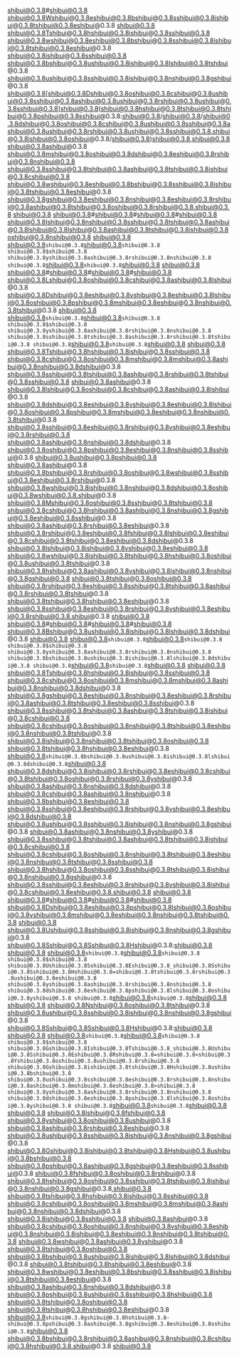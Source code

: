 shibui@0.3.8#shibui@0.3.8 shibui@0.3.8Wshibui@0.3.8eshibui@0.3.8bshibui@0.3.8sshibui@0.3.8ishibui@0.3.8tshibui@0.3.8eshibui@0.3.8
shibui@0.3.8
shibui@0.3.8Tshibui@0.3.8hshibui@0.3.8ishibui@0.3.8sshibui@0.3.8 shibui@0.3.8wshibui@0.3.8eshibui@0.3.8bshibui@0.3.8sshibui@0.3.8ishibui@0.3.8tshibui@0.3.8eshibui@0.3.8 shibui@0.3.8ishibui@0.3.8sshibui@0.3.8 shibui@0.3.8bshibui@0.3.8ushibui@0.3.8ishibui@0.3.8lshibui@0.3.8tshibui@0.3.8 shibui@0.3.8ushibui@0.3.8sshibui@0.3.8ishibui@0.3.8nshibui@0.3.8gshibui@0.3.8 shibui@0.3.8[shibui@0.3.8Dshibui@0.3.8oshibui@0.3.8cshibui@0.3.8ushibui@0.3.8sshibui@0.3.8ashibui@0.3.8ushibui@0.3.8rshibui@0.3.8ushibui@0.3.8sshibui@0.3.8]shibui@0.3.8(shibui@0.3.8hshibui@0.3.8tshibui@0.3.8tshibui@0.3.8pshibui@0.3.8sshibui@0.3.8:shibui@0.3.8/shibui@0.3.8/shibui@0.3.8dshibui@0.3.8oshibui@0.3.8cshibui@0.3.8ushibui@0.3.8sshibui@0.3.8ashibui@0.3.8ushibui@0.3.8rshibui@0.3.8ushibui@0.3.8sshibui@0.3.8.shibui@0.3.8ishibui@0.3.8oshibui@0.3.8/shibui@0.3.8)shibui@0.3.8,shibui@0.3.8 shibui@0.3.8ashibui@0.3.8 shibui@0.3.8mshibui@0.3.8oshibui@0.3.8dshibui@0.3.8eshibui@0.3.8rshibui@0.3.8nshibui@0.3.8
shibui@0.3.8sshibui@0.3.8tshibui@0.3.8ashibui@0.3.8tshibui@0.3.8ishibui@0.3.8cshibui@0.3.8 shibui@0.3.8wshibui@0.3.8eshibui@0.3.8bshibui@0.3.8sshibui@0.3.8ishibui@0.3.8tshibui@0.3.8eshibui@0.3.8 shibui@0.3.8gshibui@0.3.8eshibui@0.3.8nshibui@0.3.8eshibui@0.3.8rshibui@0.3.8ashibui@0.3.8tshibui@0.3.8oshibui@0.3.8rshibui@0.3.8.shibui@0.3.8
shibui@0.3.8
shibui@0.3.8#shibui@0.3.8#shibui@0.3.8#shibui@0.3.8 shibui@0.3.8Ishibui@0.3.8nshibui@0.3.8sshibui@0.3.8tshibui@0.3.8ashibui@0.3.8lshibui@0.3.8lshibui@0.3.8ashibui@0.3.8tshibui@0.3.8ishibui@0.3.8oshibui@0.3.8nshibui@0.3.8
shibui@0.3.8
shibui@0.3.8`shibui@0.3.8`shibui@0.3.8`shibui@0.3.8
shibui@0.3.8$shibui@0.3.8 shibui@0.3.8yshibui@0.3.8ashibui@0.3.8rshibui@0.3.8nshibui@0.3.8
shibui@0.3.8`shibui@0.3.8`shibui@0.3.8`shibui@0.3.8
shibui@0.3.8
shibui@0.3.8#shibui@0.3.8#shibui@0.3.8#shibui@0.3.8 shibui@0.3.8Lshibui@0.3.8oshibui@0.3.8cshibui@0.3.8ashibui@0.3.8lshibui@0.3.8 shibui@0.3.8Dshibui@0.3.8eshibui@0.3.8vshibui@0.3.8eshibui@0.3.8lshibui@0.3.8oshibui@0.3.8pshibui@0.3.8mshibui@0.3.8eshibui@0.3.8nshibui@0.3.8tshibui@0.3.8
shibui@0.3.8
shibui@0.3.8`shibui@0.3.8`shibui@0.3.8`shibui@0.3.8
shibui@0.3.8$shibui@0.3.8 shibui@0.3.8yshibui@0.3.8ashibui@0.3.8rshibui@0.3.8nshibui@0.3.8 shibui@0.3.8sshibui@0.3.8tshibui@0.3.8ashibui@0.3.8rshibui@0.3.8tshibui@0.3.8
shibui@0.3.8`shibui@0.3.8`shibui@0.3.8`shibui@0.3.8
shibui@0.3.8
shibui@0.3.8Tshibui@0.3.8hshibui@0.3.8ishibui@0.3.8sshibui@0.3.8 shibui@0.3.8cshibui@0.3.8oshibui@0.3.8mshibui@0.3.8mshibui@0.3.8ashibui@0.3.8nshibui@0.3.8dshibui@0.3.8 shibui@0.3.8sshibui@0.3.8tshibui@0.3.8ashibui@0.3.8rshibui@0.3.8tshibui@0.3.8sshibui@0.3.8 shibui@0.3.8ashibui@0.3.8 shibui@0.3.8lshibui@0.3.8oshibui@0.3.8cshibui@0.3.8ashibui@0.3.8lshibui@0.3.8 shibui@0.3.8dshibui@0.3.8eshibui@0.3.8vshibui@0.3.8eshibui@0.3.8lshibui@0.3.8oshibui@0.3.8pshibui@0.3.8mshibui@0.3.8eshibui@0.3.8nshibui@0.3.8tshibui@0.3.8 shibui@0.3.8sshibui@0.3.8eshibui@0.3.8rshibui@0.3.8vshibui@0.3.8eshibui@0.3.8rshibui@0.3.8 shibui@0.3.8ashibui@0.3.8nshibui@0.3.8dshibui@0.3.8 shibui@0.3.8oshibui@0.3.8pshibui@0.3.8eshibui@0.3.8nshibui@0.3.8sshibui@0.3.8 shibui@0.3.8ushibui@0.3.8pshibui@0.3.8 shibui@0.3.8ashibui@0.3.8 shibui@0.3.8bshibui@0.3.8rshibui@0.3.8oshibui@0.3.8wshibui@0.3.8sshibui@0.3.8eshibui@0.3.8rshibui@0.3.8 shibui@0.3.8wshibui@0.3.8ishibui@0.3.8nshibui@0.3.8dshibui@0.3.8oshibui@0.3.8wshibui@0.3.8.shibui@0.3.8
shibui@0.3.8Mshibui@0.3.8oshibui@0.3.8sshibui@0.3.8tshibui@0.3.8 shibui@0.3.8cshibui@0.3.8hshibui@0.3.8ashibui@0.3.8nshibui@0.3.8gshibui@0.3.8eshibui@0.3.8sshibui@0.3.8 shibui@0.3.8ashibui@0.3.8rshibui@0.3.8eshibui@0.3.8 shibui@0.3.8rshibui@0.3.8eshibui@0.3.8fshibui@0.3.8lshibui@0.3.8eshibui@0.3.8cshibui@0.3.8tshibui@0.3.8eshibui@0.3.8dshibui@0.3.8 shibui@0.3.8lshibui@0.3.8ishibui@0.3.8vshibui@0.3.8eshibui@0.3.8 shibui@0.3.8wshibui@0.3.8ishibui@0.3.8tshibui@0.3.8hshibui@0.3.8oshibui@0.3.8ushibui@0.3.8tshibui@0.3.8 shibui@0.3.8hshibui@0.3.8ashibui@0.3.8vshibui@0.3.8ishibui@0.3.8nshibui@0.3.8gshibui@0.3.8 shibui@0.3.8tshibui@0.3.8oshibui@0.3.8 shibui@0.3.8rshibui@0.3.8eshibui@0.3.8sshibui@0.3.8tshibui@0.3.8ashibui@0.3.8rshibui@0.3.8tshibui@0.3.8 shibui@0.3.8tshibui@0.3.8hshibui@0.3.8eshibui@0.3.8 shibui@0.3.8sshibui@0.3.8eshibui@0.3.8rshibui@0.3.8vshibui@0.3.8eshibui@0.3.8rshibui@0.3.8.shibui@0.3.8
shibui@0.3.8
shibui@0.3.8#shibui@0.3.8#shibui@0.3.8#shibui@0.3.8 shibui@0.3.8Bshibui@0.3.8ushibui@0.3.8ishibui@0.3.8lshibui@0.3.8dshibui@0.3.8
shibui@0.3.8
shibui@0.3.8`shibui@0.3.8`shibui@0.3.8`shibui@0.3.8
shibui@0.3.8$shibui@0.3.8 shibui@0.3.8yshibui@0.3.8ashibui@0.3.8rshibui@0.3.8nshibui@0.3.8 shibui@0.3.8bshibui@0.3.8ushibui@0.3.8ishibui@0.3.8lshibui@0.3.8dshibui@0.3.8
shibui@0.3.8`shibui@0.3.8`shibui@0.3.8`shibui@0.3.8
shibui@0.3.8
shibui@0.3.8Tshibui@0.3.8hshibui@0.3.8ishibui@0.3.8sshibui@0.3.8 shibui@0.3.8cshibui@0.3.8oshibui@0.3.8mshibui@0.3.8mshibui@0.3.8ashibui@0.3.8nshibui@0.3.8dshibui@0.3.8 shibui@0.3.8gshibui@0.3.8eshibui@0.3.8nshibui@0.3.8eshibui@0.3.8rshibui@0.3.8ashibui@0.3.8tshibui@0.3.8eshibui@0.3.8sshibui@0.3.8 shibui@0.3.8sshibui@0.3.8tshibui@0.3.8ashibui@0.3.8tshibui@0.3.8ishibui@0.3.8cshibui@0.3.8 shibui@0.3.8cshibui@0.3.8oshibui@0.3.8nshibui@0.3.8tshibui@0.3.8eshibui@0.3.8nshibui@0.3.8tshibui@0.3.8 shibui@0.3.8ishibui@0.3.8nshibui@0.3.8tshibui@0.3.8oshibui@0.3.8 shibui@0.3.8tshibui@0.3.8hshibui@0.3.8eshibui@0.3.8 shibui@0.3.8`shibui@0.3.8bshibui@0.3.8ushibui@0.3.8ishibui@0.3.8lshibui@0.3.8dshibui@0.3.8`shibui@0.3.8 shibui@0.3.8dshibui@0.3.8ishibui@0.3.8rshibui@0.3.8eshibui@0.3.8cshibui@0.3.8tshibui@0.3.8oshibui@0.3.8rshibui@0.3.8yshibui@0.3.8 shibui@0.3.8ashibui@0.3.8nshibui@0.3.8dshibui@0.3.8 shibui@0.3.8cshibui@0.3.8ashibui@0.3.8nshibui@0.3.8 shibui@0.3.8bshibui@0.3.8eshibui@0.3.8
shibui@0.3.8sshibui@0.3.8eshibui@0.3.8rshibui@0.3.8vshibui@0.3.8eshibui@0.3.8dshibui@0.3.8 shibui@0.3.8ushibui@0.3.8sshibui@0.3.8ishibui@0.3.8nshibui@0.3.8gshibui@0.3.8 shibui@0.3.8ashibui@0.3.8nshibui@0.3.8yshibui@0.3.8 shibui@0.3.8sshibui@0.3.8tshibui@0.3.8ashibui@0.3.8tshibui@0.3.8ishibui@0.3.8cshibui@0.3.8 shibui@0.3.8cshibui@0.3.8oshibui@0.3.8nshibui@0.3.8tshibui@0.3.8eshibui@0.3.8nshibui@0.3.8tshibui@0.3.8sshibui@0.3.8 shibui@0.3.8hshibui@0.3.8oshibui@0.3.8sshibui@0.3.8tshibui@0.3.8ishibui@0.3.8nshibui@0.3.8gshibui@0.3.8 shibui@0.3.8sshibui@0.3.8eshibui@0.3.8rshibui@0.3.8vshibui@0.3.8ishibui@0.3.8cshibui@0.3.8eshibui@0.3.8.shibui@0.3.8
shibui@0.3.8
shibui@0.3.8#shibui@0.3.8#shibui@0.3.8#shibui@0.3.8 shibui@0.3.8Dshibui@0.3.8eshibui@0.3.8pshibui@0.3.8lshibui@0.3.8oshibui@0.3.8yshibui@0.3.8mshibui@0.3.8eshibui@0.3.8nshibui@0.3.8tshibui@0.3.8
shibui@0.3.8
shibui@0.3.8Ushibui@0.3.8sshibui@0.3.8ishibui@0.3.8nshibui@0.3.8gshibui@0.3.8 shibui@0.3.8Sshibui@0.3.8Sshibui@0.3.8Hshibui@0.3.8:shibui@0.3.8
shibui@0.3.8
shibui@0.3.8`shibui@0.3.8`shibui@0.3.8`shibui@0.3.8
shibui@0.3.8$shibui@0.3.8 shibui@0.3.8Ushibui@0.3.8Sshibui@0.3.8Eshibui@0.3.8_shibui@0.3.8Sshibui@0.3.8Sshibui@0.3.8Hshibui@0.3.8=shibui@0.3.8tshibui@0.3.8rshibui@0.3.8ushibui@0.3.8eshibui@0.3.8 shibui@0.3.8yshibui@0.3.8ashibui@0.3.8rshibui@0.3.8nshibui@0.3.8 shibui@0.3.8dshibui@0.3.8eshibui@0.3.8pshibui@0.3.8lshibui@0.3.8oshibui@0.3.8yshibui@0.3.8
shibui@0.3.8`shibui@0.3.8`shibui@0.3.8`shibui@0.3.8
shibui@0.3.8
shibui@0.3.8Nshibui@0.3.8oshibui@0.3.8tshibui@0.3.8 shibui@0.3.8ushibui@0.3.8sshibui@0.3.8ishibui@0.3.8nshibui@0.3.8gshibui@0.3.8 shibui@0.3.8Sshibui@0.3.8Sshibui@0.3.8Hshibui@0.3.8:shibui@0.3.8
shibui@0.3.8
shibui@0.3.8`shibui@0.3.8`shibui@0.3.8`shibui@0.3.8
shibui@0.3.8$shibui@0.3.8 shibui@0.3.8Gshibui@0.3.8Ishibui@0.3.8Tshibui@0.3.8_shibui@0.3.8Ushibui@0.3.8Sshibui@0.3.8Eshibui@0.3.8Rshibui@0.3.8=shibui@0.3.8<shibui@0.3.8Yshibui@0.3.8oshibui@0.3.8ushibui@0.3.8rshibui@0.3.8 shibui@0.3.8Gshibui@0.3.8ishibui@0.3.8tshibui@0.3.8Hshibui@0.3.8ushibui@0.3.8bshibui@0.3.8 shibui@0.3.8ushibui@0.3.8sshibui@0.3.8eshibui@0.3.8rshibui@0.3.8nshibui@0.3.8ashibui@0.3.8mshibui@0.3.8eshibui@0.3.8>shibui@0.3.8 shibui@0.3.8yshibui@0.3.8ashibui@0.3.8rshibui@0.3.8nshibui@0.3.8 shibui@0.3.8dshibui@0.3.8eshibui@0.3.8pshibui@0.3.8lshibui@0.3.8oshibui@0.3.8yshibui@0.3.8
shibui@0.3.8`shibui@0.3.8`shibui@0.3.8`shibui@0.3.8
shibui@0.3.8
shibui@0.3.8Ishibui@0.3.8fshibui@0.3.8 shibui@0.3.8yshibui@0.3.8oshibui@0.3.8ushibui@0.3.8 shibui@0.3.8ashibui@0.3.8rshibui@0.3.8eshibui@0.3.8 shibui@0.3.8ushibui@0.3.8sshibui@0.3.8ishibui@0.3.8nshibui@0.3.8gshibui@0.3.8 shibui@0.3.8Gshibui@0.3.8ishibui@0.3.8tshibui@0.3.8Hshibui@0.3.8ushibui@0.3.8bshibui@0.3.8 shibui@0.3.8pshibui@0.3.8ashibui@0.3.8gshibui@0.3.8eshibui@0.3.8sshibui@0.3.8 shibui@0.3.8fshibui@0.3.8oshibui@0.3.8rshibui@0.3.8 shibui@0.3.8hshibui@0.3.8oshibui@0.3.8sshibui@0.3.8tshibui@0.3.8ishibui@0.3.8nshibui@0.3.8gshibui@0.3.8,shibui@0.3.8 shibui@0.3.8tshibui@0.3.8hshibui@0.3.8ishibui@0.3.8sshibui@0.3.8 shibui@0.3.8cshibui@0.3.8oshibui@0.3.8mshibui@0.3.8mshibui@0.3.8ashibui@0.3.8nshibui@0.3.8dshibui@0.3.8 shibui@0.3.8ishibui@0.3.8sshibui@0.3.8 shibui@0.3.8ashibui@0.3.8 shibui@0.3.8cshibui@0.3.8oshibui@0.3.8nshibui@0.3.8vshibui@0.3.8eshibui@0.3.8nshibui@0.3.8ishibui@0.3.8eshibui@0.3.8nshibui@0.3.8tshibui@0.3.8 shibui@0.3.8wshibui@0.3.8ashibui@0.3.8yshibui@0.3.8 shibui@0.3.8tshibui@0.3.8oshibui@0.3.8
shibui@0.3.8bshibui@0.3.8ushibui@0.3.8ishibui@0.3.8lshibui@0.3.8dshibui@0.3.8 shibui@0.3.8tshibui@0.3.8hshibui@0.3.8eshibui@0.3.8 shibui@0.3.8wshibui@0.3.8eshibui@0.3.8bshibui@0.3.8sshibui@0.3.8ishibui@0.3.8tshibui@0.3.8eshibui@0.3.8 shibui@0.3.8ashibui@0.3.8nshibui@0.3.8dshibui@0.3.8 shibui@0.3.8pshibui@0.3.8ushibui@0.3.8sshibui@0.3.8hshibui@0.3.8 shibui@0.3.8tshibui@0.3.8oshibui@0.3.8 shibui@0.3.8tshibui@0.3.8hshibui@0.3.8eshibui@0.3.8 shibui@0.3.8`shibui@0.3.8gshibui@0.3.8hshibui@0.3.8-shibui@0.3.8pshibui@0.3.8ashibui@0.3.8gshibui@0.3.8eshibui@0.3.8sshibui@0.3.8`shibui@0.3.8 shibui@0.3.8bshibui@0.3.8rshibui@0.3.8ashibui@0.3.8nshibui@0.3.8cshibui@0.3.8hshibui@0.3.8.shibui@0.3.8
shibui@0.3.8